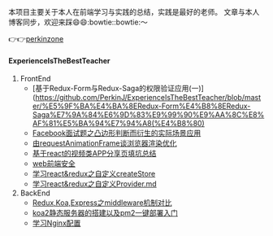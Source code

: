 本项目主要关于本人在前端学习与实践的总结，实践是最好的老师。
文章与本人博客同步，欢迎来踩:smile::smile::bowtie::bowtie:～

:point_right::point_right:[perkinzone](http://perkinzone.cn)
#### ExperienceIsTheBestTeacher

1. FrontEnd
    - [基于Redux-Form与Redux-Saga的权限验证应用(一)](https://github.com/PerkinJ/ExperienceIsTheBestTeacher/blob/master/%E5%9F%BA%E4%BA%8ERedux-Form%E4%B8%8ERedux-Saga%E7%9A%84%E6%9D%83%E9%99%90%E9%AA%8C%E8%AF%81%E5%BA%94%E7%94%A8(%E4%B8%80)
    - [Facebook面试题之凸边形判断而衍生的实际场景应用](https://github.com/PerkinJ/ExperienceIsTheBestTeacher/blob/master/Facebook%E9%9D%A2%E8%AF%95%E9%A2%98%E4%B9%8B%E5%87%B8%E8%BE%B9%E5%BD%A2%E5%88%A4%E6%96%AD%E8%80%8C%E8%A1%8D%E7%94%9F%E7%9A%84%E5%AE%9E%E9%99%85%E5%9C%BA%E6%99%AF%E5%BA%94%E7%94%A8.md)
    - [由requestAnimationFrame谈浏览器渲染优化](https://github.com/PerkinJ/ExperienceIsTheBestTeacher/blob/master/%E7%94%B1requestAnimationFrame%E8%B0%88%E6%B5%8F%E8%A7%88%E5%99%A8%E6%B8%B2%E6%9F%93%E4%BC%98%E5%8C%96.md)
    - [基于react的视频类APP分享页填坑总结](https://github.com/PerkinJ/ExperienceIsTheBestTeacher/blob/master/%E5%9F%BA%E4%BA%8Ereact%E7%9A%84%E8%A7%86%E9%A2%91%E7%B1%BBAPP%E5%88%86%E4%BA%AB%E9%A1%B5%E5%A1%AB%E5%9D%91%E6%80%BB%E7%BB%93.md)
    - [web前端安全](https://github.com/PerkinJ/ExperienceIsTheBestTeacher/blob/master/web%E5%89%8D%E7%AB%AF%E5%AE%89%E5%85%A8.md)    
    - [学习react&redux之自定义createStore](https://github.com/PerkinJ/ExperienceIsTheBestTeacher/blob/master/%E5%AD%A6%E4%B9%A0react%26redux%E4%B9%8B%E8%87%AA%E5%AE%9A%E4%B9%89createStore.md)
    - [学习react&redux之自定义Provider.md](https://github.com/PerkinJ/ExperienceIsTheBestTeacher/blob/master/%E5%AD%A6%E4%B9%A0react%26redux%E4%B9%8B%E8%87%AA%E5%AE%9A%E4%B9%89Provider.md)   
2. BackEnd
    - [Redux,Koa,Express之middleware机制对比](https://github.com/PerkinJ/ExperienceIsTheBestTeacher/blob/master/Redux,Koa,Express%E4%B9%8Bmiddleware%E6%9C%BA%E5%88%B6%E5%AF%B9%E6%AF%94.md)
    - [koa2静态服务器的搭建以及pm2一键部署入门](https://github.com/PerkinJ/ExperienceIsTheBestTeacher/blob/master/koa2%E9%9D%99%E6%80%81%E6%9C%8D%E5%8A%A1%E5%99%A8%E7%9A%84%E6%90%AD%E5%BB%BA%E4%BB%A5%E5%8F%8Apm2%E4%B8%80%E9%94%AE%E9%83%A8%E7%BD%B2%E5%85%A5%E9%97%A8.md)
    - [学习Nginx配置](https://github.com/PerkinJ/ExperienceIsTheBestTeacher/blob/master/%E5%AD%A6%E4%B9%A0Nginx%E9%85%8D%E7%BD%AE.md)
